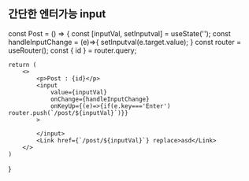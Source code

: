 ## 간단한 엔터가능 input

const Post = () => {
    const [inputVal, setInputval] = useState('');
    const handleInputChange = (e)=>{
        setInputval(e.target.value);
    }
    const router = useRouter();
    const { id } = router.query;

    return (
        <>
            <p>Post : {id}</p>
            <input
                value={inputVal}
                onChange={handleInputChange}
                onKeyUp={(e)=>{if(e.key==='Enter') router.push(`/post/${inputVal}`)}}
            >
            
            </input>
            <Link href={`/post/${inputVal}`} replace>asd</Link>
        </>
    )
}
